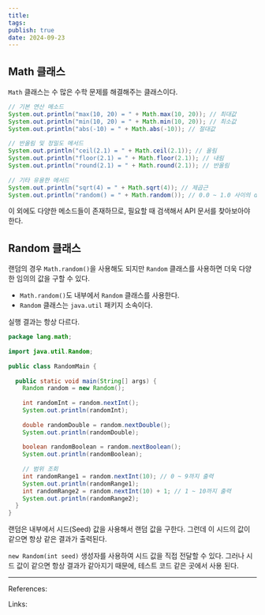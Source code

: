 ```yaml
---
title: 
tags: 
publish: true
date: 2024-09-23
---
```

## Math 클래스

`Math` 클래스는 수 많은 수학 문제를 해결해주는 클래스이다.

```java
// 기본 연산 메소드  
System.out.println("max(10, 20) = " + Math.max(10, 20)); // 최대값  
System.out.println("min(10, 20) = " + Math.min(10, 20)); // 최소값  
System.out.println("abs(-10) = " + Math.abs(-10)); // 절대값  
  
// 반올림 및 정밀도 메서드  
System.out.println("ceil(2.1) = " + Math.ceil(2.1)); // 올림  
System.out.println("floor(2.1) = " + Math.floor(2.1)); // 내림  
System.out.println("round(2.1) = " + Math.round(2.1)); // 반올림  
  
// 기타 유용한 메서드  
System.out.println("sqrt(4) = " + Math.sqrt(4)); // 제곱근  
System.out.println("random() = " + Math.random()); // 0.0 ~ 1.0 사이의 double 값
```

이 외에도 다양한 메소드들이 존재하므로, 필요할 때 검색해서 API 문서를 찾아보아야 한다.

## Random 클래스
랜덤의 경우 `Math.random()`을 사용해도 되지만 `Random` 클래스를 사용하면 더욱 다양한 임의의 값을 구할 수 있다.

- `Math.random()`도 내부에서 `Random` 클래스를 사용한다.
- `Random` 클래스는 `java.util` 패키지 소속이다.

실행 결과는 항상 다르다.

```java
package lang.math;  
  
import java.util.Random;  
  
public class RandomMain {  
  
  public static void main(String[] args) {  
    Random random = new Random();  
  
    int randomInt = random.nextInt();  
    System.out.println(randomInt);  
  
    double randomDouble = random.nextDouble();  
    System.out.println(randomDouble);  
  
    boolean randomBoolean = random.nextBoolean();  
    System.out.println(randomBoolean);  
  
    // 범위 조회  
    int randomRange1 = random.nextInt(10); // 0 ~ 9까지 출력  
    System.out.println(randomRange1);  
    int randomRange2 = random.nextInt(10) + 1; // 1 ~ 10까지 출력  
    System.out.println(randomRange2);  
  }  
}
```

랜덤은 내부에서 시드(Seed) 값을 사용해서 랜덤 값을 구한다. 그런데 이 시드의 값이 같으면 항상 같은 결과가 출력된다.

`new Random(int seed)` 생성자를 사용하여 시드 값을 직접 전달할 수 있다. 그러나 시드 값이 같으면 항상 결과가 같아지기 때문에, 테스트 코드 같은 곳에서 사용 된다.

---
References: 

Links: 